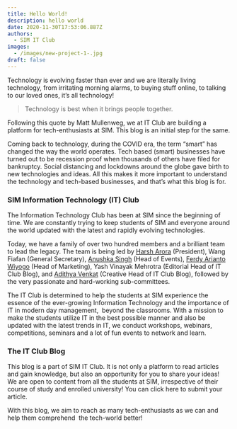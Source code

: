 ```yaml
---
title: Hello World!
description: hello world
date: 2020-11-30T17:53:06.887Z
authors:
  - SIM IT Club
images:
  - /images/new-project-1-.jpg
draft: false
---
```

Technology is evolving faster than ever and we are literally living technology, from irritating morning alarms, to buying stuff online, to talking to our loved ones, it’s all technology!

<!--more-->

> Technology is best when it brings people together.

Following this quote by Matt Mullenweg, we at IT Club are building a platform for tech-enthusiasts at SIM. This blog is an initial step for the same.

Coming back to technology, during the COVID era, the term “smart” has changed the way the world operates. Tech based (smart) businesses have turned out to be recession proof when thousands of others have filed for bankruptcy. Social distancing and lockdowns around the globe gave birth to new technologies and ideas. All this makes it more important to understand the technology and tech-based businesses, and that’s what this blog is for.

### SIM Information Technology (IT) Club

The Information Technology Club has been at SIM since the beginning of time. We are constantly trying to keep students of SIM and everyone around the world updated with the latest and rapidly evolving technologies.

Today, we have a family of over two hundred members and a brilliant team to lead the legacy. The team is being led by [Harsh Arora](https://www.linkedin.com/in/harsharora18/) (President), Wang Fiafan (General Secretary), [Anushka Singh](https://www.linkedin.com/in/anushka-singh-445652190/) (Head of Events), [Ferdy Arianto Wiyogo](https://www.linkedin.com/in/ferdy-arianto-wiyogo-a195a0158/) (Head of Marketing), Yash Vinayak Mehrotra (Editorial Head of IT Club Blog), and [Adithya Venkat](https://www.linkedin.com/in/adithya-venkat-363542198/) (Creative Head of IT Club Blog), followed by the very passionate and hard-working sub-committees.

The IT Club is determined to help the students at SIM experience the essence of the ever-growing Information Technology and the importance of IT in modern day management,  beyond the classrooms. With a mission to make the students utilize IT in the best possible manner and also be updated with the latest trends in IT, we conduct workshops, webinars, competitions, seminars and a lot of fun events to network and learn.

### The IT Club Blog

This blog is a part of SIM IT Club. It is not only a platform to read articles and gain knowledge, but also an opportunity for you to share your ideas! We are open to content from all the students at SIM, irrespective of their course of study and enrolled university! You can click here to submit your article.

With this blog, we aim to reach as many tech-enthusiasts as we can and help them comprehend  the tech-world better!